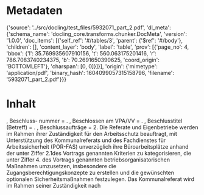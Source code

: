 # Metadaten
{'source': '../src/docling/test_files/5932071_part_2.pdf', 'dl_meta': {'schema_name': 'docling_core.transforms.chunker.DocMeta', 'version': '1.0.0', 'doc_items': [{'self_ref': '#/tables/3', 'parent': {'$ref': '#/body'}, 'children': [], 'content_layer': 'body', 'label': 'table', 'prov': [{'page_no': 4, 'bbox': {'l': 35.769935607910156, 't': 560.063175201416, 'r': 786.7083740234375, 'b': 70.2691650390625, 'coord_origin': 'BOTTOMLEFT'}, 'charspan': [0, 0]}]}], 'origin': {'mimetype': 'application/pdf', 'binary_hash': 1604099057315158796, 'filename': '5932071_part_2.pdf'}}}

# Inhalt
, Beschluss- nummer = . , Beschlossen am VPA/VV = . , Beschlusstitel (Betreff) = . , Beschlussaufträge = 2. Die Referate und Eigenbetriebe werden im Rahmen ihrer Zuständigkeit für den Arbeitsschutz beauftragt, mit Unterstützung des Kommunalreferats und des Fachdienstes für Arbeitssicherheit (POR-FAS) unverzüglich ihre Büroarbeitsplätze anhand der unter Ziffer 2.1des Vortrags genannten Kriterien zu kategorisieren, die unter Ziffer 4. des Vortrags genannten betriebsorganisatorischen Maßnahmen umzusetzen, insbesondere die Zugangsberechtigungskonzepte zu erstellen und die gewünschten optionalen Sicherheitsmaßnahmen festzulegen. Das Kommunalreferat wird im Rahmen seiner Zuständigkeit nach